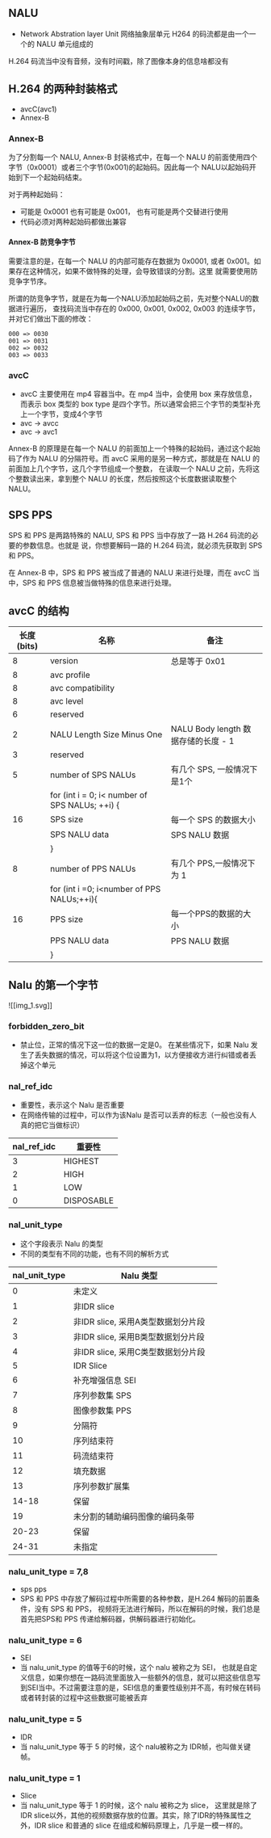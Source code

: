 ## NALU
* Network Abstration layer Unit 网络抽象层单元
 H264 的码流都是由一个一个的 NALU 单元组成的

H.264 码流当中没有音频，没有时间戳，除了图像本身的信息啥都没有

## H.264 的两种封装格式

* avcC(avc1)
* Annex-B

### Annex-B

为了分割每一个 NALU, Annex-B 封装格式中，在每一个 NALU 的前面使用四个字节（0x0001）或者三个字节(0x001)的起始码。因此每一个 NALU以起始码开始到下一个起始码结束。

对于两种起始码：

* 可能是 0x0001 也有可能是 0x001， 也有可能是两个交替进行使用
* 代码必须对两种起始码都做出兼容

#### Annex-B 防竞争字节

需要注意的是，在每一个 NALU 的内部可能存在数据为 0x0001, 或者 0x001。如果存在这种情况，如果不做特殊的处理，会导致错误的分割。这里 就需要使用防竞争字节序。

所谓的防竞争字节，就是在为每一个NALU添加起始码之前，先对整个NALU的数据进行遍历， 查找码流当中存在的 0x000, 0x001, 0x002, 0x003 的连续字节，并对它们做出下面的修改：

```
000 => 0030
001 => 0031
002 => 0032
003 => 0033
```

### avcC

* avcC 主要使用在 mp4 容器当中。在 mp4 当中，会使用 box 来存放信息，而表示 box 类型的 box type 是四个字节。所以通常会把三个字节的类型补充上一个字节，变成4个字节
* avc -> avcc
* avc -> avc1

Annex-B 的原理是在每一个 NALU 的前面加上一个特殊的起始码，通过这个起始码了作为 NALU 的分隔符号。而 avcC 采用的是另一种方式，那就是在 NALU 的前面加上几个字节，这几个字节组成一个整数， 在读取一个 NALU 之前，先将这个整数读出来，拿到整个 NALU 的长度，然后按照这个长度数据读取整个NALU。

## SPS PPS

SPS 和 PPS 是两路特殊的 NALU, SPS 和 PPS 当中存放了一路 H.264 码流的必要的参数信息。也就是 说，你想要解码一路的 H.264 码流，就必须先获取到 SPS 和 PPS。

在 Annex-B 中，SPS 和 PPS 被当成了普通的 NALU 来进行处理，而在 avcC 当中，SPS 和 PPS 信息被当做特殊的信息来进行处理。

## avcC 的结构

| 长度(bits) | 名称                                           | 备注                                |
| ---------- | ---------------------------------------------- | ----------------------------------- |
| 8          | version                                        | 总是等于 0x01                       |
| 8          | avc profile                                    |                                     |
| 8          | avc compatibility                              |                                     |
| 8          | avc level                                      |                                     |
| 6          | reserved                                       |                                     |
| 2          | NALU Length Size Minus One                     | NALU Body length 数据存储的长度 - 1 |
| 3          | reserved                                       |                                     |
| 5          | number of SPS NALUs                            | 有几个 SPS, 一般情况下是1个         |
|            | for (int i = 0; i< number of SPS NALUs; ++i) { |                                     |
| 16         | SPS size                                       | 每一个 SPS 的数据大小               |
|            | SPS NALU data                                  | SPS NALU 数据                       |
|            | }                                              |                                     |
| 8          | number of PPS NALUs                            | 有几个 PPS,一般情况下为 1           |
|            | for (int i =0; i<number of PPS NALUs;++i){     |                                     |
| 16         | PPS size                                       | 每一个PPS的数据的大小               |
|            | PPS NALU data                                  | PPS NALU 数据                       |
|            | }                                              |                                     |

## Nalu 的第一个字节
![[img_1.svg]]

### forbidden_zero_bit

* 禁止位，正常的情况下这一位的数据一定是0。 在某些情况下，如果 Nalu 发生了丢失数据的情况，可以将这个位设置为1，以方便接收方进行纠错或者丢掉这个单元

### nal_ref_idc

* 重要性，表示这个 Nalu 是否重要
* 在网络传输的过程中，可以作为该Nalu 是否可以丢弃的标志（一般也没有人真的把它当做标识）

| nal_ref_idc | 重要性     |
| ----------- | ---------- |
| 3           | HIGHEST    |
| 2           | HIGH       |
| 1           | LOW        |
| 0           | DISPOSABLE |

### nal_unit_type

* 这个字段表示 Nalu 的类型
* 不同的类型有不同的功能，也有不同的解析方式

| nal_unit_type | Nalu 类型                          |      |
| ------------- | ---------------------------------- | ---- |
| 0             | 未定义                             |      |
| 1             | 非IDR slice                        |      |
| 2             | 非IDR slice, 采用A类型数据划分片段 |      |
| 3             | 非IDR slice, 采用B类型数据划分片段 |      |
| 4             | 非IDR slice, 采用C类型数据划分片段 |      |
| 5             | IDR Slice                          |      |
| 6             | 补充增强信息 SEI                   |      |
| 7             | 序列参数集 SPS                     |      |
| 8             | 图像参数集 PPS                     |      |
| 9             | 分隔符                             |      |
| 10            | 序列结束符                         |      |
| 11            | 码流结束符                         |      |
| 12            | 填充数据                           |      |
| 13            | 序列参数扩展集                     |      |
| 14-18         | 保留                               |      |
| 19            | 未分割的辅助编码图像的编码条带     |      |
| 20-23         | 保留                               |      |
| 24-31         | 未指定                             |      |

### nalu_unit_type = 7,8

* sps pps
* SPS 和 PPS 中存放了解码过程中所需要的各种参数，是H.264 解码的前置条件，没有 SPS 和 PPS， 视频将无法进行解码，所以在解码的时候，我们总是首先把SPS和 PPS 传递给解码器，供解码器进行初始化。

### nalu_unit_type = 6

* SEI
* 当 nalu_unit_type 的值等于6的时候，这个 nalu 被称之为 SEI， 也就是自定义信息，如果你想在一路码流里面放入一些额外的信息，就可以把这些信息写到SEI当中。不过需要注意的是，SEI信息的重要性级别并不高，有时候在转码或者转封装的过程中这些数据可能被丢弃

### nalu_unit_type = 5

* IDR
* 当 nalu_unit_type 等于 5 的时候，这个 nalu被称之为 IDR帧，也叫做关键帧。

### nalu_unit_type = 1

* Slice
* 当 nalu_unit_type 等于 1 的时候，这个 nalu 被称之为 slice， 这里就是除了 IDR slice以外，其他的视频数据存放的位置。其实，除了IDR的特殊属性之外，IDR slice 和普通的 slice 在组成和解码原理上，几乎是一模一样的。

